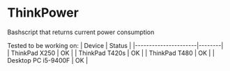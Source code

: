 # ThinkPower
Bashscript that returns current power consumption

Tested to be working on:
| Device               | Status |
|----------------------|--------|
| ThinkPad X250        | OK     |
| ThinkPad T420s       | OK     |
| ThinkPad T480        | OK     |
| Desktop PC i5-9400F  | OK     |
